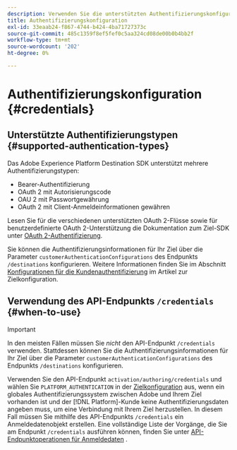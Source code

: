 ```yaml
---
description: Verwenden Sie die unterstützten Authentifizierungskonfigurationen im Adobe Experience Platform Destination SDK, um Benutzer zu authentifizieren und Daten für Ihren Ziel-Endpunkt zu aktivieren.
title: Authentifizierungskonfiguration
exl-id: 33eaab24-f867-4744-b424-4ba71727373c
source-git-commit: 485c1359f8ef5fef0c5aa324cd08de00b0b4bb2f
workflow-type: tm+mt
source-wordcount: '202'
ht-degree: 0%

---
```


# Authentifizierungskonfiguration {#credentials}

## Unterstützte Authentifizierungstypen {#supported-authentication-types}

Das Adobe Experience Platform Destination SDK unterstützt mehrere Authentifizierungstypen:

* Bearer-Authentifizierung
* OAuth 2 mit Autorisierungscode
* OAU 2 mit Passwortgewährung
* OAuth 2 mit Client-Anmeldeinformationen gewähren

Lesen Sie für die verschiedenen unterstützten OAuth 2-Flüsse sowie für benutzerdefinierte OAuth 2-Unterstützung die Dokumentation zum Ziel-SDK unter [OAuth 2-Authentifizierung](./oauth2-authentication.md).

Sie können die Authentifizierungsinformationen für Ihr Ziel über die Parameter `customerAuthenticationConfigurations` des Endpunkts `/destinations` konfigurieren. Weitere Informationen finden Sie im Abschnitt [Konfigurationen für die Kundenauthentifizierung](./destination-configuration.md#customer-authentication-configurations) im Artikel zur Zielkonfiguration.

## Verwendung des API-Endpunkts `/credentials` {#when-to-use}

>[!IMPORTANT]
>
>In den meisten Fällen müssen Sie *nicht* den API-Endpunkt `/credentials` verwenden. Stattdessen können Sie die Authentifizierungsinformationen für Ihr Ziel über die Parameter `customerAuthenticationConfigurations` des Endpunkts `/destinations` konfigurieren.

Verwenden Sie den API-Endpunkt `activation/authoring/credentials` und wählen Sie `PLATFORM_AUTHENTICATION` in der [Zielkonfiguration](./destination-configuration.md#destination-delivery) aus, wenn ein globales Authentifizierungssystem zwischen Adobe und Ihrem Ziel vorhanden ist und der [!DNL Platform]-Kunde keine Authentifizierungsdaten angeben muss, um eine Verbindung mit Ihrem Ziel herzustellen. In diesem Fall müssen Sie mithilfe des API-Endpunkts `/credentials` ein Anmeldedatenobjekt erstellen. Eine vollständige Liste der Vorgänge, die Sie am Endpunkt `/credentials` ausführen können, finden Sie unter [API-Endpunktoperationen für Anmeldedaten](./credentials-configuration-api.md) .
